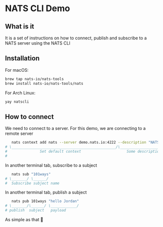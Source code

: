 # NATS CLI Demo

## What is it

It is a set of instructions on how to connect, publish and subscribe to a NATS server using the NATS CLI

## Installation

For macOS:

```sh
brew tap nats-io/nats-tools
brew install nats-io/nats-tools/nats
```

For Arch Linux:

```sh
yay natscli
```

## How to connect

We need to connect to a server. For this demo, we are connecting to a remote server

```sh
   nats context add nats --server demo.nats.io:4222 --description "NATS Demo" --select
# \________________________________________________/\_______________________/\________/
#               Set default context                     Some description      Select this as
#                                                                             the current context
```

In another terminal tab, subscribe to a subject

```sh
   nats sub "101ways"
# \_______/ \______/
#  Subscribe subject name
```

In another terminal tab, publish a subject

```sh
   nats pub 101ways "hello Jordan"
# \_______/\______/ \____________/
# publish  subject   payload
```

As simple as that 🚀
